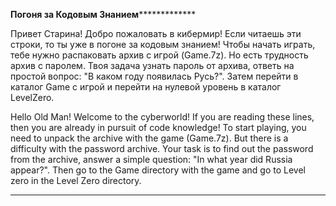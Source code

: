 ******************************************************************Погоня за Кодовым Знанием*******************************************************************************

Привет Старина! Добро пожаловать в кибермир! Если читаешь эти строки, то ты уже в погоне за кодовым знанием! Чтобы начать играть, тебе нужно распаковать архив с игрой (Game.7z).
Но есть трудность архив с паролем. Твоя задача узнать пароль от архива, ответь на простой вопрос: "В каком году появилась Русь?". Затем перейти в каталог Game с игрой
и перейти на нулевой уровень в каталог LevelZero.

Hello Old Man! Welcome to the cyberworld! If you are reading these lines, then you are already in pursuit of code knowledge! To start playing, you need to unpack the archive with the game (Game.7z).
But there is a difficulty with the password archive. Your task is to find out the password from the archive, answer a simple question: "In what year did Russia appear?". Then go to the Game directory with the game
and go to Level zero in the Level Zero directory. 

**************************************************************************************************************************************************************************
